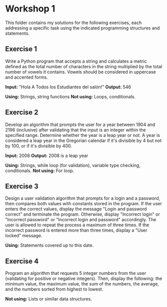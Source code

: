 # Workshop 1

This folder contains my solutions for the following exercises, each addressing a specific task using the indicated programming structures and statements.

## Exercise 1

Write a Python program that accepts a string and calculates a metric defined as the total number of characters in the string multiplied by the total number of vowels it contains. Vowels should be considered in uppercase and accented forms.

**Input:** "Hola A Todos los Estudiantes del salón!"
**Output:** 546

**Using:** Strings, string functions
**Not using:** Loops, conditionals.

## Exercise 2

Develop an algorithm that prompts the user for a year between 1904 and 2196 (inclusive) after validating that the input is an integer within the specified range. Determine whether the year is a leap year or not. A year is considered a leap year in the Gregorian calendar if it's divisible by 4 but not by 100, or if it's divisible by 400.

**Input:** 2008
**Output:** 2008 is a leap year

**Using:** Strings, while loop (for validation), variable type checking, conditionals.
**Not using:** For loop.

## Exercise 3

Design a user validation algorithm that prompts for a login and a password, then compares both values with constants stored in the program. If the user enters the correct values, display the message "Login and password correct" and terminate the program. Otherwise, display "Incorrect login" or "Incorrect password" or "Incorrect login and password" accordingly. The user is allowed to repeat the process a maximum of three times. If the incorrect password is entered more than three times, display a "User locked" message.

**Using:** Statements covered up to this date.

## Exercise 4

Program an algorithm that requests 5 integer numbers from the user (validating for positive or negative integers). Then, display the following: the minimum value, the maximum value, the sum of the numbers, the average, and the numbers sorted from highest to lowest.

**Not using:** Lists or similar data structures.
